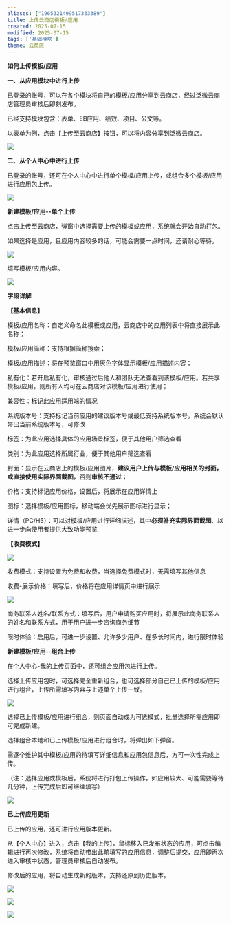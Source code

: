 ```yaml
---
aliases: ["1965321499517333389"]
title: 上传云商店模板/应用
created: 2025-07-15
modified: 2025-07-15
tags: ['基础模块']
theme: 云商店
---
```


**如何上传模板/应用**

**一、从应用模块中进行上传**

已登录的账号，可以在各个模块将自己的模板/应用分享到云商店，经过泛微云商店管理员审核后即刻发布。

已经支持模块包含：表单、EB应用、绩效、项目、公文等。

以表单为例，点击【上传至云商店】按钮，可以将内容分享到泛微云商店。

![](f6b5e24c1eee05035b1bdaca9e7bd8b3.jpg)

**二、从个人中心中进行上传**

已登录的账号，还可在个人中心中进行单个模板/应用上传，或组合多个模板/应用进行应用包上传。

![](ec7e7bbeea040548984dee811dbdc587.jpg)

**新建模板/应用--单个上传**

点击上传至云商店，弹窗中选择需要上传的模板或应用，系统就会开始自动打包。

如果选择是应用，且应用内容较多的话，可能会需要一点时间，还请耐心等待。

![](c6d82b9c5753e2e1252253b05b78e6d6.jpg)

填写模板/应用内容。

![](8c07b0837d5a8ddbbf88174df045f073.jpg)

**字段详解**

**【基本信息】**

模板/应用名称：自定义命名此模板或应用，云商店中的应用列表中将直接展示此名称；

模板/应用简称：支持根据简称搜索；

模板/应用描述：将在预览窗口中用灰色字体显示模板/应用描述内容；

私有化：若开启私有化，审核通过后他人和团队无法查看到该模板/应用。若共享模板/应用，则所有人均可在云商店对该模板/应用进行使用；

兼容性：标记此应用适用端的情况

系统版本号：支持标记当前应用的建议版本号或最低支持系统版本号，系统会默认带出当前系统版本号，可修改

标签：为此应用选择具体的应用场景标签，便于其他用户筛选查看

类别：为此应用选择所属行业，便于其他用户筛选查看

封面：显示在云商店上的模板/应用图片，**建议用户上传与模板/应用相关的封面，或直接使用实际界面截图**，否则**审核不通过**；

价格：支持标记应用价格，设置后，将展示在应用详情上

图标：选择模板/应用图标，移动端会优先展示图标进行显示；

详情（PC/H5）：可以对模板/应用进行详细描述，其中**必须补充实际界面截图**、以进一步向使用者提供大致功能预览

**【收费模式】**

**![](e55d477c0b0b5b8d5bbd094ffebe32c8.jpg)**

收费模式：支持设置为免费和收费，当选择免费模式时，无需填写其他信息

收费-展示价格：填写后，价格将在应用详情页中进行展示

![](46e1e4ccac53757a66cb5a276fa6949c.jpg)

商务联系人姓名/联系方式：填写后，用户申请购买应用时，将展示此商务联系人的姓名和联系方式，用于用户进一步咨询商务细节

限时体验：启用后，可进一步设置、允许多少用户、在多长时间内，进行限时体验

**新建模板/应用--组合上传**

在个人中心-我的上传页面中，还可组合应用包进行上传。

选择上传应用包时，可选择完全重新组合，也可选择部分自己已上传的模板/应用进行组合，上传所需填写内容与上述单个上传一致。

![](3fd033d9e688f7c6ea4e9dea9ce85ece.jpg)

选择已上传模板/应用进行组合，则页面自动成为可选模式，批量选择所需应用即可完成新建。

选择组合本地和已上传模板/应用进行组合时，将弹出如下弹窗。

需逐个维护其中模板/应用的待填写详细信息和应用包信息后，方可一次性完成上传。

（注：选择应用或模板后，系统将进行打包上传操作，如应用较大、可能需要等待几分钟，上传完成后即可继续填写）

![](ae550ac4abe73b93c99d898559d978e0.jpg)

**已上传应用更新**

已上传的应用，还可进行应用版本更新。

从【个人中心】进入，点击【我的上传】，鼠标移入已发布状态的应用，可点击编辑进行再次修改，系统将自动带出此前填写的应用信息，调整后提交，应用即再次进入审核中状态，管理员审核后自动发布。

修改后的应用，将自动生成新的版本，支持还原到历史版本。

![](d6d8da09857c4a6fbfb422768bf60136.jpg)

![](0f9bcf47f00ad4d0ab3dd19132f5d665.jpg)

![](048e1dbd223e9d04b413e30c5e2b96e7.jpg)